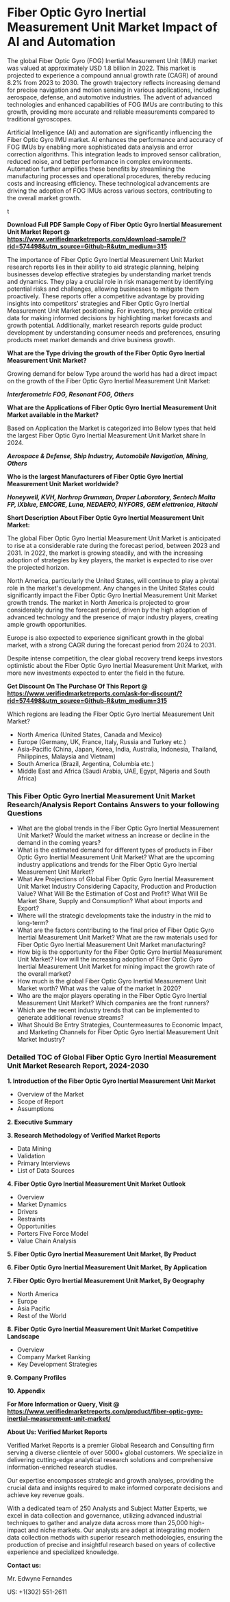 <meta name="title" content="Global Fiber Optic Gyro Inertial Measurement Unit Market Impact of AI and Automation"><meta name="description" content="The global Fiber Optic Gyro (FOG) Inertial Measurement Unit (IMU) market was valued at approximately USD 1.8 billion in 2022. This market is projected to experience a "><meta name="title" content="Fiber Optic Gyro Inertial Measurement Unit Market Size, Share, Scope, Trends, Growth, Opportunities, Analysis, Forecast"><h1>Fiber Optic Gyro Inertial Measurement Unit Market Impact of AI and Automation</h1><p>The global Fiber Optic Gyro (FOG) Inertial Measurement Unit (IMU) market was valued at approximately USD 1.8 billion in 2022. This market is projected to experience a compound annual growth rate (CAGR) of around 8.2% from 2023 to 2030. The growth trajectory reflects increasing demand for precise navigation and motion sensing in various applications, including aerospace, defense, and automotive industries. The advent of advanced technologies and enhanced capabilities of FOG IMUs are contributing to this growth, providing more accurate and reliable measurements compared to traditional gyroscopes.</p><p>Artificial Intelligence (AI) and automation are significantly influencing the Fiber Optic Gyro IMU market. AI enhances the performance and accuracy of FOG IMUs by enabling more sophisticated data analysis and error correction algorithms. This integration leads to improved sensor calibration, reduced noise, and better performance in complex environments. Automation further amplifies these benefits by streamlining the manufacturing processes and operational procedures, thereby reducing costs and increasing efficiency. These technological advancements are driving the adoption of FOG IMUs across various sectors, contributing to the overall market growth.</p>t</p><p id="" class=""><strong>Download Full PDF Sample Copy of Fiber Optic Gyro Inertial Measurement Unit Market Report @ <a href="https://www.verifiedmarketreports.com/download-sample/?rid=574498&utm_source=Github-R&utm_medium=315" target="_blank">https://www.verifiedmarketreports.com/download-sample/?rid=574498&utm_source=Github-R&utm_medium=315</a></strong></p><p>The importance of&nbsp;Fiber Optic Gyro Inertial Measurement Unit Market research reports lies in their ability to aid strategic planning, helping businesses develop effective strategies by understanding market trends and dynamics. They play a crucial role in risk management by identifying potential risks and challenges, allowing businesses to mitigate them proactively. These reports offer a competitive advantage by providing insights into competitors' strategies and Fiber Optic Gyro Inertial Measurement Unit Market positioning. For investors, they provide critical data for making informed decisions by highlighting market forecasts and growth potential. Additionally, market research reports guide product development by understanding consumer needs and preferences, ensuring products meet market demands and drive business growth.</p><p><strong>What are the&nbsp;Type driving the growth of the Fiber Optic Gyro Inertial Measurement Unit Market?</strong></p><p id="" class="">Growing demand for below Type around the world has had a direct impact on the growth of the Fiber Optic Gyro Inertial Measurement Unit Market:</p><em><strong>Interferometric FOG, Resonant FOG, Others</strong></em></p><strong>What are the&nbsp;Applications&nbsp;of Fiber Optic Gyro Inertial Measurement Unit Market available in the Market?</strong></p><p id="" class="">Based on Application the Market is categorized into Below types that held the largest Fiber Optic Gyro Inertial Measurement Unit Market share In 2024.</p><em><strong>Aerospace & Defense, Ship Industry, Automobile Navigation, Mining, Others</strong></em></p><strong>Who is the largest Manufacturers of Fiber Optic Gyro Inertial Measurement Unit Market worldwide?</strong></p><p><em><strong>Honeywell, KVH, Norhrop Grumman, Draper Laboratory, Sentech Malta FP, iXblue, EMCORE, Luna, NEDAERO, NYFORS, GEM elettronica, Hitachi</strong></em></p><p id="" class=""><strong>Short Description About Fiber Optic Gyro Inertial Measurement Unit Market:</strong></p><p>The global Fiber Optic Gyro Inertial Measurement Unit Market is anticipated to rise at a considerable rate during the forecast period, between 2023 and 2031. In 2022, the market is growing steadily, and with the increasing adoption of strategies by key players, the market is expected to rise over the projected horizon.</p><p>North America, particularly the United States, will continue to play a pivotal role in the market's development. Any changes in the United States could significantly impact the Fiber Optic Gyro Inertial Measurement Unit Market growth trends. The market in North America is projected to grow considerably during the forecast period, driven by the high adoption of advanced technology and the presence of major industry players, creating ample growth opportunities.</p><p>Europe is also expected to experience significant growth in the global market, with a strong CAGR during the forecast period from 2024 to 2031.</p><p>Despite intense competition, the clear global recovery trend keeps investors optimistic about the Fiber Optic Gyro Inertial Measurement Unit Market, with more new investments expected to enter the field in the future.</p><p id="" class=""><strong>Get Discount On The Purchase Of This Report @ <a href="https://www.verifiedmarketreports.com/ask-for-discount/?rid=574498&utm_source=Github-R&utm_medium=315" target="_blank">https://www.verifiedmarketreports.com/ask-for-discount/?rid=574498&utm_source=Github-R&utm_medium=315</a></strong></p>Which regions are leading the Fiber Optic Gyro Inertial Measurement Unit Market?</p><ul><li>North America (United States, Canada and Mexico)</li><li>Europe (Germany, UK, France, Italy, Russia and Turkey etc.)</li><li>Asia-Pacific (China, Japan, Korea, India, Australia, Indonesia, Thailand, Philippines, Malaysia and Vietnam)</li><li>South America (Brazil, Argentina, Columbia etc.)</li><li>Middle East and Africa (Saudi Arabia, UAE, Egypt, Nigeria and South Africa)</li></ul><h3 id="" class="">This Fiber Optic Gyro Inertial Measurement Unit Market Research/Analysis Report Contains Answers to your following Questions</h3><ul><li>What are the global trends in the Fiber Optic Gyro Inertial Measurement Unit Market? Would the market witness an increase or decline in the demand in the coming years?</li><li>What is the estimated demand for different types of products in Fiber Optic Gyro Inertial Measurement Unit Market? What are the upcoming industry applications and trends for the Fiber Optic Gyro Inertial Measurement Unit Market?</li><li>What Are Projections of Global Fiber Optic Gyro Inertial Measurement Unit Market Industry Considering Capacity, Production and Production Value? What Will Be the Estimation of Cost and Profit? What Will Be Market Share, Supply and Consumption? What about imports and Export?</li><li>Where will the strategic developments take the industry in the mid to long-term?</li><li>What are the factors contributing to the final price of Fiber Optic Gyro Inertial Measurement Unit Market? What are the raw materials used for Fiber Optic Gyro Inertial Measurement Unit Market manufacturing?</li><li>How big is the opportunity for the Fiber Optic Gyro Inertial Measurement Unit Market? How will the increasing adoption of Fiber Optic Gyro Inertial Measurement Unit Market for mining impact the growth rate of the overall market?</li><li>How much is the global Fiber Optic Gyro Inertial Measurement Unit Market worth? What was the value of the market In 2020?</li><li>Who are the major players operating in the Fiber Optic Gyro Inertial Measurement Unit Market? Which companies are the front runners?</li><li>Which are the recent industry trends that can be implemented to generate additional revenue streams?</li><li>What Should Be Entry Strategies, Countermeasures to Economic Impact, and Marketing Channels for Fiber Optic Gyro Inertial Measurement Unit Market Industry?</li></ul><h3 id="" class="">Detailed TOC of Global Fiber Optic Gyro Inertial Measurement Unit Market Research Report, 2024-2030</h3><p id="" class=""><strong>1. Introduction of the Fiber Optic Gyro Inertial Measurement Unit Market</strong></p><ul><li>Overview of the Market</li><li>Scope of Report</li><li>Assumptions</li></ul><p id="" class=""><strong>2. Executive Summary</strong></p><p id="" class=""><strong>3. Research Methodology of Verified Market Reports</strong></p><ul><li>Data Mining</li><li>Validation</li><li>Primary Interviews</li><li>List of Data Sources</li></ul><p id="" class=""><strong>4. Fiber Optic Gyro Inertial Measurement Unit Market Outlook</strong></p><ul><li>Overview</li><li>Market Dynamics</li><li>Drivers</li><li>Restraints</li><li>Opportunities</li><li>Porters Five Force Model</li><li>Value Chain Analysis</li></ul><p id="" class=""><strong>5. Fiber Optic Gyro Inertial Measurement Unit Market, By Product</strong></p><p id="" class=""><strong>6. Fiber Optic Gyro Inertial Measurement Unit Market, By Application</strong></p><p id="" class=""><strong>7. Fiber Optic Gyro Inertial Measurement Unit Market, By Geography</strong></p><ul><li>North America</li><li>Europe</li><li>Asia Pacific</li><li>Rest of the World</li></ul><p id="" class=""><strong>8. Fiber Optic Gyro Inertial Measurement Unit Market Competitive Landscape</strong></p><ul><li>Overview</li><li>Company Market Ranking</li><li>Key Development Strategies</li></ul><p id="" class=""><strong>9. Company Profiles</strong></p><p id="" class=""><strong>10. Appendix</strong></p><p id="" class=""><strong>For More Information or Query, Visit @ <a href="https://www.verifiedmarketreports.com/product/fiber-optic-gyro-inertial-measurement-unit-market/" target="_blank">https://www.verifiedmarketreports.com/product/fiber-optic-gyro-inertial-measurement-unit-market/</a></strong></p><p id="" class=""><strong>About Us: Verified Market Reports</strong></p><p id="" class="">Verified Market Reports is a premier Global Research and Consulting firm serving a diverse clientele of over 5000+ global customers. We specialize in delivering cutting-edge analytical research solutions and comprehensive information-enriched research studies.</p><p id="" class="">Our expertise encompasses strategic and growth analyses, providing the crucial data and insights required to make informed corporate decisions and achieve key revenue goals.</p><p id="" class="">With a dedicated team of 250 Analysts and Subject Matter Experts, we excel in data collection and governance, utilizing advanced industrial techniques to gather and analyze data across more than 25,000 high-impact and niche markets. Our analysts are adept at integrating modern data collection methods with superior research methodologies, ensuring the production of precise and insightful research based on years of collective experience and specialized knowledge.</p><p id="" class=""><strong>Contact us:</strong></p><p id="" class="">Mr. Edwyne Fernandes</p><p id="" class="">US: +1(302) 551-2611</p>
